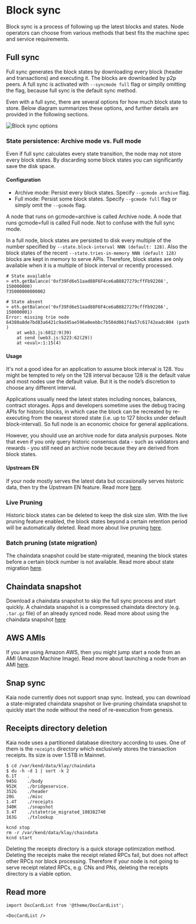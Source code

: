 #  Block sync

Block sync is a process of following up the latest blocks and states. Node operators can choose from various methods that best fits the machine spec and service requirements.

## Full sync

Full sync generates the block states by downloading every block (header and transactions) and executing it. The blocks are downloaded by p2p peers. A full sync is activated with `--syncmode full` flag or simplly omitting the flag, because full sync is the default sync method.

Even with a full sync, there are several options for how much block state to store. Below diagram summarizes these options, and further details are provided in the following sections.

![Block sync options](/img/learn/block_sync.png)

### State persistence: Archive mode vs. Full mode

Even if full sync calculates every state transition, the node may not store every block states. By discarding some block states you can significantly save the disk space.

#### Configuration

- Archive mode: Persist every block states. Specify `--gcmode archive` flag.
- Full mode: Persist some block states. Specify `--gcmode full` flag or simply omit the `--gcmode` flag.

A node that runs on gcmode=archive is called Archive node. A node that runs gcmode=full is called Full node. Not to confuse with the full sync mode.

In a full node, block states are persisted to disk every multiple of the number specified by `--state.block-interval NNN (default: 128)`. Also the block states of the recent `--state.tries-in-memory NNN (default 128)` blocks are kept in memory to serve APIs. Therefore, block states are only available when it is a multiple of block interval or recently processed.

```
# State available
> eth.getBalance('0xf39Fd6e51aad88F6F4ce6aB8827279cffFb92266', 150000000)
735000000000002

# State absent
> eth.getBalance('0xf39Fd6e51aad88F6F4ce6aB8827279cffFb92266', 150000001)
Error: missing trie node 64380a8de7bd83a6421c9ad45ae596a0eebbc7b504d061f4a57c61742eadc804 (path )
	at web3.js:6812:9(39)
	at send (web3.js:5223:62(29))
	at <eval>:1:15(4)
```

#### Usage

It's not a good idea for an application to assume block interval is 128. You might be tempted to rely on the 128 interval because 128 is the default value and most nodes use the default value. But it is the node’s discretion to choose any different interval.

Applications usually need the latest states including nonces, balances, contract storages. Apps and developers sometime uses the debug tracing APIs for historic blocks, in which case the block can be recreated by re-executing from the nearest stored state (i.e. up to 127 blocks under default block-interval). So full node is an economic choice for general applications.

However, you should use an archive node for data analysis purposes. Note that even if you only query historic consensus data - such as validators and rewards - you still need an archive node because they are derived from block states.

#### Upstream EN

If your node mostly serves the latest data but occasionally serves historic data, then try the Upstream EN feature. Read more [here](../../misc/operation/upstream-en).

### Live Pruning

Historic block states can be deleted to keep the disk size slim. With the live pruning feature enabled, the block states beyond a certain retention period will be automatically deleted. Read more about live pruning [here](../live-pruning).

### Batch pruning (state migration)

The chaindata snapshot could be state-migrated, meaning the block states before a certain block number is not available. Read more about state migration [here](../state-migration).

## Chaindata snapshot

Download a chaindata snapshot to skip the full sync process and start quickly. A chaindata snapshot is a compressed chaindata directory (e.g. `.tar.gz` file) of an already synced node. Read more about using the chaindata snapshot [here](../)

## AWS AMIs

If you are using Amazon AWS, then you might jump start a node from an AMI (Amazon Machine Image). Read more about launching a node from an AMI [here](../aws-ami).

## Snap sync

Kaia node currently does not support snap sync. Instead, you can download a state-migrated chaindata snapshot or live-pruning chaindata snapshot to quickly start the node without the need of re-execution from genesis.

## Receipts directory deletion

Kaia node uses a partitioned database directory according to uses. One of them is the `receipts` directory which exclusively stores the transaction receipts. Its size is over 1.5TB in Mainnet.

```
$ cd /var/kend/data/klay/chaindata
$ du -h -d 1 | sort -k 2
6.1T	.
945G    ./body
952K    ./bridgeservice.
352G    ./header
20G	    ./misc
1.4T    ./receipts
340K    ./snapshot
3.4T    ./statetrie_migrated_108382740
163G    ./txlookup
```

```
kcnd stop
rm -r /var/kend/data/klay/chaindata
kcnd start
```

Deleting the receipts directory is a quick storage optimization method. Deleting the receipts make the receipt related RPCs fail, but does not affect other RPCs nor block processing. Therefore if your node is not going to serve receipt related RPCs, e.g. CNs and PNs, deleting the receipts directory is a viable option.

## Read more

```mdx-code-block
import DocCardList from '@theme/DocCardList';

<DocCardList />
```
